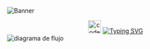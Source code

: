 ![Banner](https://github.com/user-attachments/assets/21ba8510-b3a4-4614-a3b0-dcbe540b948f)

<div align="center" >
    <img src="https://github.com/user-attachments/assets/9e5f5ccd-ff20-4a90-893b-fe91005dff6e" alt="code" width=30px>
    <a href="https://github.com/CristianOlivera1">
        <img src="https://readme-typing-svg.herokuapp.com?font=Fira+Code&pause=1000&width=435&lines=In+development" alt="Typing SVG">
    </a>

</div>

<img src="https://github.com/user-attachments/assets/9ec0d3d8-63b7-4878-8cfa-b2b992c021cb" alt="diagrama de flujo">
